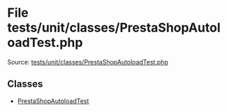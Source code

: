 File tests/unit/classes/PrestaShopAutoloadTest.php
=========

Source: [tests/unit/classes/PrestaShopAutoloadTest.php](https://github.com/PrestaShop/PrestaShop/blob/1.6.0.14/tests/unit/classes/PrestaShopAutoloadTest.php)


Classes
-------

* [PrestaShopAutoloadTest](class.PrestaShopAutoloadTest.md)

